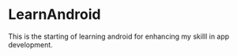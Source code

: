 # LearnAndroid
This is the starting of learning android for enhancing my skilll in app development.
